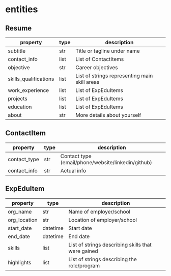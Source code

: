 # entities

## Resume

| property | type | description |
| --- | --- | --- |
| subtitle | str | Title or tagline under name |
| contact_info | list | List of ContactItems |
| objective | str | Career objectives |
| skills_qualifications | list | List of strings representing main skill areas |
| work_experience | list | List of ExpEduItems |
| projects | list | List of ExpEduItems |
| education | list | List of ExpEduItems |
| about | str | More details about yourself |

## ContactItem

| property | type | description |
| --- | --- | --- |
| contact_type | str | Contact type (email/phone/website/linkedin/github) |
| contact_info | str | Actual info |

## ExpEduItem

| property | type | description |
| --- | --- | --- |
| org_name | str | Name of employer/school |
| org_location | str | Location of employer/school |
| start_date | datetime | Start date |
| end_date | datetime | End date |
| skills | list | List of strings describing skills that were gained |
| highlights | list | List of strings describing the role/program |
